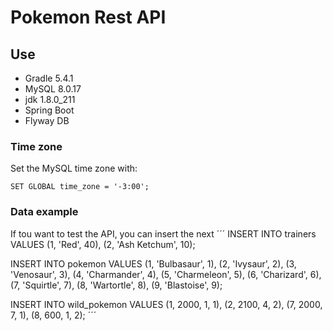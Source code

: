 # Pokemon Rest API

## Use
* Gradle 5.4.1
* MySQL 8.0.17
* jdk 1.8.0_211
* Spring Boot
* Flyway DB

### Time zone
Set the MySQL time zone with:
```
SET GLOBAL time_zone = '-3:00';
```

### Data example
If tou want to test the API, you can insert the next
´´´
INSERT INTO trainers VALUES (1, 'Red', 40), (2, 'Ash Ketchum', 10);

INSERT INTO pokemon VALUES
  (1, 'Bulbasaur', 1), (2, 'Ivysaur', 2), (3, 'Venosaur', 3), (4, 'Charmander', 4),
  (5, 'Charmeleon', 5), (6, 'Charizard', 6), (7, 'Squirtle', 7), (8, 'Wartortle', 8),
  (9, 'Blastoise', 9);

INSERT INTO wild_pokemon VALUES
(1, 2000, 1, 1), (2, 2100, 4, 2), (7, 2000, 7, 1), (8, 600, 1, 2);
´´´